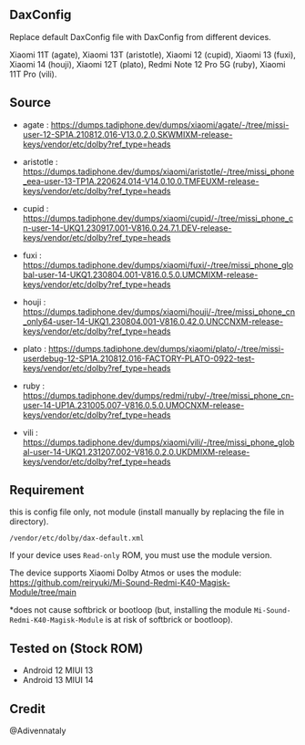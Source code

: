 ## DaxConfig
 Replace default DaxConfig file with DaxConfig from different devices.
 
 Xiaomi 11T (agate), Xiaomi 13T (aristotle), Xiaomi 12 (cupid), Xiaomi 13 (fuxi), Xiaomi 14 (houji), Xiaomi 12T (plato), Redmi Note 12 Pro 5G (ruby), Xiaomi 11T Pro (vili).

## Source
 - agate : https://dumps.tadiphone.dev/dumps/xiaomi/agate/-/tree/missi-user-12-SP1A.210812.016-V13.0.2.0.SKWMIXM-release-keys/vendor/etc/dolby?ref_type=heads
 
 - aristotle : https://dumps.tadiphone.dev/dumps/xiaomi/aristotle/-/tree/missi_phone_eea-user-13-TP1A.220624.014-V14.0.10.0.TMFEUXM-release-keys/vendor/etc/dolby?ref_type=heads
 
 - cupid : https://dumps.tadiphone.dev/dumps/xiaomi/cupid/-/tree/missi_phone_cn-user-14-UKQ1.230917.001-V816.0.24.7.1.DEV-release-keys/vendor/etc/dolby?ref_type=heads
 
 - fuxi : https://dumps.tadiphone.dev/dumps/xiaomi/fuxi/-/tree/missi_phone_global-user-14-UKQ1.230804.001-V816.0.5.0.UMCMIXM-release-keys/vendor/etc/dolby?ref_type=heads
 
 - houji : https://dumps.tadiphone.dev/dumps/xiaomi/houji/-/tree/missi_phone_cn_only64-user-14-UKQ1.230804.001-V816.0.42.0.UNCCNXM-release-keys/vendor/etc/dolby?ref_type=heads
 
 - plato : https://dumps.tadiphone.dev/dumps/xiaomi/plato/-/tree/missi-userdebug-12-SP1A.210812.016-FACTORY-PLATO-0922-test-keys/vendor/etc/dolby?ref_type=heads
 
 - ruby : https://dumps.tadiphone.dev/dumps/redmi/ruby/-/tree/missi_phone_cn-user-14-UP1A.231005.007-V816.0.5.0.UMOCNXM-release-keys/vendor/etc/dolby?ref_type=heads
 
 - vili : https://dumps.tadiphone.dev/dumps/xiaomi/vili/-/tree/missi_phone_global-user-14-UKQ1.231207.002-V816.0.2.0.UKDMIXM-release-keys/vendor/etc/dolby?ref_type=heads

 
## Requirement
 this is config file only, not module (install manually by replacing the file in directory).
   
    /vendor/etc/dolby/dax-default.xml

  If your device uses `Read-only` ROM, you must use the module version.

 The device supports Xiaomi Dolby Atmos or uses the module: https://github.com/reiryuki/Mi-Sound-Redmi-K40-Magisk-Module/tree/main

 *does not cause softbrick or bootloop (but, installing the module `Mi-Sound-Redmi-K40-Magisk-Module` is at risk of softbrick or bootloop).

## Tested on (Stock ROM)
  - Android 12 MIUI 13
  - Android 13 MIUI 14

## Credit
@Adivennataly

